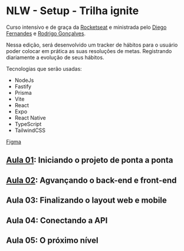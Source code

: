 # NLW - Setup - Trilha ignite
Curso intensivo e de graça da [Rocketseat](https://www.rocketseat.com.br/) e ministrada pelo [Diego Fernandes](https://github.com/diego3g) e [Rodrigo Gonçalves](https://github.com/rodrigorgtic).

Nessa edição, será desenvolvido um tracker de hábitos para o usuário poder colocar em prática as suas resoluções de metas. Registrando diariamente a evolução de seus hábitos.

Tecnologias que serão usadas:
- NodeJs
- Fastify
- Prisma
- Vite
- React
- Expo
- React Native
- TypeScript
- TailwindCSS

[Figma](https://www.figma.com/file/MxsxaQ1h4DJ2WzlfaVAmQL/Habits-(i)-(Community)?node-id=6%3A343&t=gp6c70IOkxDUjowq-1)

## [Aula 01](https://github.com/SheilaNS/nlw-setup/tree/class-1): Iniciando o projeto de ponta a ponta
## [Aula 02](https://github.com/SheilaNS/nlw-setup/tree/class-2): Agvançando o back-end e front-end
## Aula 03: Finalizando o layout web e mobile
## Aula 04: Conectando a API
## Aula 05: O próximo nível
